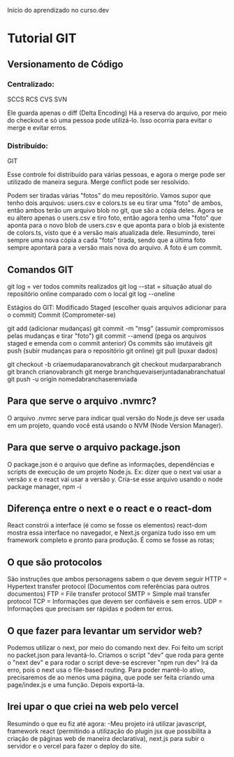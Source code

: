 Início do aprendizado no curso.dev

# Tutorial GIT

## Versionamento de Código

### Centralizado:

SCCS
RCS
CVS
SVN

Ele guarda apenas o diff (Delta Encoding)
Há a reserva do arquivo, por meio do checkout e só uma pessoa pode utilizá-lo.
Isso ocorria para evitar o merge e evitar erros.

### Distribuído:

GIT

Esse controle foi distribuído para várias pessoas, e agora o merge pode ser utilizado de maneira segura.
Merge conflict pode ser resolvido.

Podem ser tiradas várias "fotos" do meu repositório.
Vamos supor que tenho dois arquivos: users.csv e colors.ts
se eu tirar uma "foto" de ambos, então ambos terão um arquivo blob no git, que são a cópia deles.
Agora se eu altero apenas o users.csv e tiro foto, então agora tenho uma "foto" que aponta para o novo blob de users.csv e que aponta para o blob já existente de colors.ts, visto que é a versão mais atualizada dele.
Resumindo, terei sempre uma nova cópia a cada "foto" tirada, sendo que a última foto sempre apontará para a versão mais nova do arquivo.
A foto é um commit.

## Comandos GIT

git log = ver todos commits realizados
git log --stat = situação atual do repositório online comparado com o local
git log --oneline

Estágios do GIT:
Modificado
Staged (escolher quais arquivos adicionar para o commit)
Commit (Comprometer-se)

git add (adicionar mudanças)
git commit -m "msg" (assumir compromissos pelas mudanças e tirar "foto")
git commit --amend (pega os arquivos staged e emenda com o commit anterior)
Os commits são imutáveis
git push (subir mudanças para o repositório git online)
git pull (puxar dados)

git checkout -b criaemudaparanovabranch
git checkout mudarparabranch
git branch crianovabranch
git merge branchquevaiserjuntadanabranchatual
git push -u origin nomedabranchaserenviada

## Para que serve o arquivo .nvmrc?

O arquivo .nvmrc serve para indicar qual versão do Node.js deve ser usada em um projeto, quando você está usando o NVM (Node Version Manager).

## Para que serve o arquivo package.json

O package.json é o arquivo que define as informações, dependências e scripts de execução de um projeto Node.js.
Ex: dizer que o next vai usar a versão x e o react vai usar a versão y.
Cria-se esse arquivo usando o node package manager, npm -i

## Diferença entre o next e o react e o react-dom

React constrói a interface (é como se fosse os elementos)
react-dom mostra essa interface no navegador,
e Next.js organiza tudo isso em um framework completo e pronto para produção. É como se fosse as rotas;

## O que são protocolos

São instruções que ambos personagens sabem o que devem seguir
HTTP = Hypertext transfer protocol (Documentos com referências para outros documentos)
FTP = File transfer protocol
SMTP = Simple mail transfer protocol
TCP = Informações que devem ser confiáveis e sem erros.
UDP = Informações que precisam ser rápidas e podem ter erros.

## O que fazer para levantar um servidor web?

Podemos utilizar o next, por meio do comando next dev. Foi feito um script no packet.json para levantá-lo.
Criamos o script "dev" que roda para gente o "next dev" e para rodar o script deve-se escrever "npm run dev"
Irá da erro, pois o next usa o file-based routing. Para poder mantê-lo ativo, precisaremos de ao menos uma página, que pode ser feita criando uma page/index.js e uma função. Depois exportá-la.

## Irei upar o que criei na web pelo vercel

Resumindo o que eu fiz até agora:
-Meu projeto irá utilizar javascript, framework react (permitindo a utilização do plugin jsx que possibilita a criação de páginas web de maneira declarativa), next.js para subir o servidor e o vercel para fazer o deploy do site.

